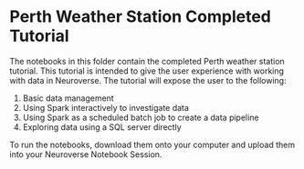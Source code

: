 # Perth Weather Station Completed Tutorial

The notebooks in this folder contain the completed Perth weather station tutorial. This tutorial is intended to give the user experience with working with data in Neuroverse. The tutorial will expose the user to the following:
1. Basic data management
2. Using Spark interactively to investigate data
3. Using Spark as a scheduled batch job to create a data pipeline
4. Exploring data using a SQL server directly

To run the notebooks, download them onto your computer and upload them into your Neuroverse Notebook Session.
